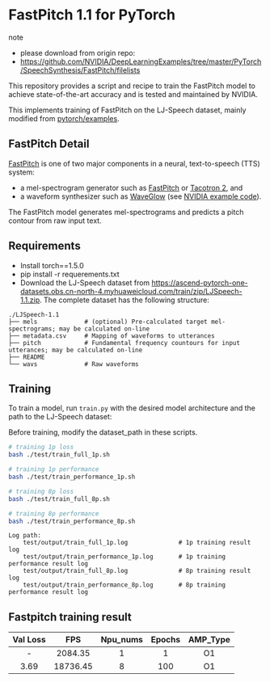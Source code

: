 # FastPitch 1.1 for PyTorch

note
- please download from origin repo:
- https://github.com/NVIDIA/DeepLearningExamples/tree/master/PyTorch/SpeechSynthesis/FastPitch/filelists


This repository provides a script and recipe to train the FastPitch model to achieve state-of-the-art accuracy and is tested and maintained by NVIDIA.

This implements training of FastPitch on the LJ-Speech dataset, mainly modified from [pytorch/examples](https://github.com/NVIDIA/DeepLearningExamples/tree/master/PyTorch/SpeechSynthesis/FastPitch).

## FastPitch Detail

[FastPitch](https://arxiv.org/abs/2006.06873) is one of two major components in a neural, text-to-speech (TTS) system:

- a mel-spectrogram generator such as [FastPitch](https://arxiv.org/abs/2006.06873) or [Tacotron 2](https://arxiv.org/abs/1712.05884), and
- a waveform synthesizer such as [WaveGlow](https://arxiv.org/abs/1811.00002) (see [NVIDIA example code](https://github.com/NVIDIA/DeepLearningExamples/tree/master/PyTorch/SpeechSynthesis/Tacotron2)).

The FastPitch model generates mel-spectrograms and predicts a pitch contour from raw input text.

## Requirements

- Install torch==1.5.0
- pip install -r requerements.txt
- Download the LJ-Speech dataset from https://ascend-pytorch-one-datasets.obs.cn-north-4.myhuaweicloud.com/train/zip/LJSpeech-1.1.zip. The complete dataset has the following structure:

```
./LJSpeech-1.1
├── mels             # (optional) Pre-calculated target mel-spectrograms; may be calculated on-line
├── metadata.csv     # Mapping of waveforms to utterances
├── pitch            # Fundamental frequency countours for input utterances; may be calculated on-line
├── README
└── wavs             # Raw waveforms
```



## Training

To train a model, run `train.py` with the desired model architecture and the path to the LJ-Speech dataset:

Before training, modify the dataset_path in these scripts.

```bash
# training 1p loss
bash ./test/train_full_1p.sh

# training 1p performance
bash ./test/train_performance_1p.sh

# training 8p loss
bash ./test/train_full_8p.sh

# training 8p performance
bash ./test/train_performance_8p.sh
```

```
Log path:
    test/output/train_full_1p.log              # 1p training result log
    test/output/train_performance_1p.log       # 1p training performance result log
    test/output/train_full_8p.log              # 8p training result log
    test/output/train_performance_8p.log       # 8p training performance result log
```



## Fastpitch training result

| Val Loss |   FPS    | Npu_nums | Epochs | AMP_Type |
| :------: | :------: | :------: | :----: | :------: |
|    -     | 2084.35  |    1     |   1    |    O1    |
|   3.69   | 18736.45 |    8     |  100   |    O1    |


